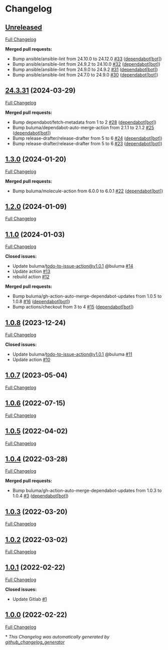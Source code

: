 # Changelog

## [Unreleased](https://github.com/buluma/ansible-role-docker/tree/HEAD)

[Full Changelog](https://github.com/buluma/ansible-role-docker/compare/24.3.31...HEAD)

**Merged pull requests:**

- Bump ansible/ansible-lint from 24.10.0 to 24.12.0 [\#33](https://github.com/buluma/ansible-role-docker/pull/33) ([dependabot[bot]](https://github.com/apps/dependabot))
- Bump ansible/ansible-lint from 24.9.2 to 24.10.0 [\#32](https://github.com/buluma/ansible-role-docker/pull/32) ([dependabot[bot]](https://github.com/apps/dependabot))
- Bump ansible/ansible-lint from 24.9.0 to 24.9.2 [\#31](https://github.com/buluma/ansible-role-docker/pull/31) ([dependabot[bot]](https://github.com/apps/dependabot))
- Bump ansible/ansible-lint from 24.7.0 to 24.9.0 [\#30](https://github.com/buluma/ansible-role-docker/pull/30) ([dependabot[bot]](https://github.com/apps/dependabot))

## [24.3.31](https://github.com/buluma/ansible-role-docker/tree/24.3.31) (2024-03-29)

[Full Changelog](https://github.com/buluma/ansible-role-docker/compare/1.3.0...24.3.31)

**Merged pull requests:**

- Bump dependabot/fetch-metadata from 1 to 2 [\#28](https://github.com/buluma/ansible-role-docker/pull/28) ([dependabot[bot]](https://github.com/apps/dependabot))
- Bump buluma/dependabot-auto-merge-action from 2.1.1 to 2.1.2 [\#25](https://github.com/buluma/ansible-role-docker/pull/25) ([dependabot[bot]](https://github.com/apps/dependabot))
- Bump release-drafter/release-drafter from 5 to 6 [\#24](https://github.com/buluma/ansible-role-docker/pull/24) ([dependabot[bot]](https://github.com/apps/dependabot))
- Bump release-drafter/release-drafter from 5 to 6 [\#23](https://github.com/buluma/ansible-role-docker/pull/23) ([dependabot[bot]](https://github.com/apps/dependabot))

## [1.3.0](https://github.com/buluma/ansible-role-docker/tree/1.3.0) (2024-01-20)

[Full Changelog](https://github.com/buluma/ansible-role-docker/compare/1.2.0...1.3.0)

**Merged pull requests:**

- Bump buluma/molecule-action from 6.0.0 to 6.0.1 [\#22](https://github.com/buluma/ansible-role-docker/pull/22) ([dependabot[bot]](https://github.com/apps/dependabot))

## [1.2.0](https://github.com/buluma/ansible-role-docker/tree/1.2.0) (2024-01-09)

[Full Changelog](https://github.com/buluma/ansible-role-docker/compare/1.1.0...1.2.0)

## [1.1.0](https://github.com/buluma/ansible-role-docker/tree/1.1.0) (2024-01-03)

[Full Changelog](https://github.com/buluma/ansible-role-docker/compare/1.0.8...1.1.0)

**Closed issues:**

- Update buluma/todo-to-issue-action@v1.0.1 @buluma [\#14](https://github.com/buluma/ansible-role-docker/issues/14)
- Update action [\#13](https://github.com/buluma/ansible-role-docker/issues/13)
- rebuild action [\#12](https://github.com/buluma/ansible-role-docker/issues/12)

**Merged pull requests:**

- Bump buluma/gh-action-auto-merge-dependabot-updates from 1.0.5 to 1.0.8 [\#16](https://github.com/buluma/ansible-role-docker/pull/16) ([dependabot[bot]](https://github.com/apps/dependabot))
- Bump actions/checkout from 3 to 4 [\#15](https://github.com/buluma/ansible-role-docker/pull/15) ([dependabot[bot]](https://github.com/apps/dependabot))

## [1.0.8](https://github.com/buluma/ansible-role-docker/tree/1.0.8) (2023-12-24)

[Full Changelog](https://github.com/buluma/ansible-role-docker/compare/1.0.7...1.0.8)

**Closed issues:**

- Update buluma/todo-to-issue-action@v1.0.1 @buluma [\#11](https://github.com/buluma/ansible-role-docker/issues/11)
- Update action [\#10](https://github.com/buluma/ansible-role-docker/issues/10)

## [1.0.7](https://github.com/buluma/ansible-role-docker/tree/1.0.7) (2023-05-04)

[Full Changelog](https://github.com/buluma/ansible-role-docker/compare/1.0.6...1.0.7)

## [1.0.6](https://github.com/buluma/ansible-role-docker/tree/1.0.6) (2022-07-15)

[Full Changelog](https://github.com/buluma/ansible-role-docker/compare/1.0.5...1.0.6)

## [1.0.5](https://github.com/buluma/ansible-role-docker/tree/1.0.5) (2022-04-02)

[Full Changelog](https://github.com/buluma/ansible-role-docker/compare/1.0.4...1.0.5)

## [1.0.4](https://github.com/buluma/ansible-role-docker/tree/1.0.4) (2022-03-28)

[Full Changelog](https://github.com/buluma/ansible-role-docker/compare/1.0.3...1.0.4)

**Merged pull requests:**

- Bump buluma/gh-action-auto-merge-dependabot-updates from 1.0.3 to 1.0.4 [\#3](https://github.com/buluma/ansible-role-docker/pull/3) ([dependabot[bot]](https://github.com/apps/dependabot))

## [1.0.3](https://github.com/buluma/ansible-role-docker/tree/1.0.3) (2022-03-20)

[Full Changelog](https://github.com/buluma/ansible-role-docker/compare/1.0.2...1.0.3)

## [1.0.2](https://github.com/buluma/ansible-role-docker/tree/1.0.2) (2022-03-02)

[Full Changelog](https://github.com/buluma/ansible-role-docker/compare/1.0.1...1.0.2)

## [1.0.1](https://github.com/buluma/ansible-role-docker/tree/1.0.1) (2022-02-22)

[Full Changelog](https://github.com/buluma/ansible-role-docker/compare/1.0.0...1.0.1)

**Closed issues:**

- Update Gitlab [\#1](https://github.com/buluma/ansible-role-docker/issues/1)

## [1.0.0](https://github.com/buluma/ansible-role-docker/tree/1.0.0) (2022-02-22)

[Full Changelog](https://github.com/buluma/ansible-role-docker/compare/c8d162c759238d1f8c1086d719f2a64b6a00cd32...1.0.0)



\* *This Changelog was automatically generated by [github_changelog_generator](https://github.com/github-changelog-generator/github-changelog-generator)*
